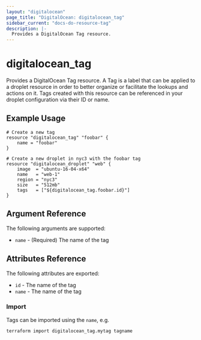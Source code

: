 ```yaml
---
layout: "digitalocean"
page_title: "DigitalOcean: digitalocean_tag"
sidebar_current: "docs-do-resource-tag"
description: |-
  Provides a DigitalOcean Tag resource.
---
```


# digitalocean\_tag

Provides a DigitalOcean Tag resource. A Tag is a label that can be applied to a
droplet resource in order to better organize or facilitate the lookups and
actions on it. Tags created with this resource can be referenced in your droplet
configuration via their ID or name.

## Example Usage

```
# Create a new tag
resource "digitalocean_tag" "foobar" {
    name = "foobar"
}

# Create a new droplet in nyc3 with the foobar tag
resource "digitalocean_droplet" "web" {
    image  = "ubuntu-16-04-x64"
    name   = "web-1"
    region = "nyc3"
    size   = "512mb"
    tags   = ["${digitalocean_tag.foobar.id}"]
}
```

## Argument Reference

The following arguments are supported:

* `name` - (Required) The name of the tag

## Attributes Reference

The following attributes are exported:

* `id` - The name of the tag
* `name` - The name of the tag


### Import

Tags can be imported using the `name`, e.g. 

```
terraform import digitalocean_tag.mytag tagname
```